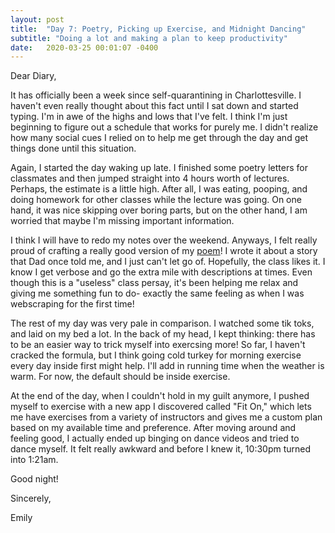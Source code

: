 ```yaml
---
layout: post
title:  "Day 7: Poetry, Picking up Exercise, and Midnight Dancing"
subtitle: "Doing a lot and making a plan to keep productivity"
date:   2020-03-25 00:01:07 -0400
---
```


Dear Diary,

It has officially been a week since self-quarantining in Charlottesville. I haven't even really thought about this fact until I sat down and started typing. I'm in awe of the highs and lows that I've felt. I think I'm just beginning to figure out a schedule that works for purely me. I didn't realize how many social cues I relied on to help me get through the day and get things done until this situation. 

Again, I started the day waking up late. I finished some poetry letters for classmates and then jumped straight into 4 hours worth of lectures. Perhaps, the estimate is a little high. After all, I was eating, pooping, and doing homework for other classes while the lecture was going. On one hand, it was nice skipping over boring parts, but on the other hand, I am worried that maybe I'm missing important information. 

I think I will have to redo my notes over the weekend. Anyways, I felt really proud of crafting a really good version of my [poem][poetry-link]! I wrote it about a story that Dad once told me, and I just can't let go of. Hopefully, the class likes it. I know I get verbose and go the extra mile with descriptions at times. Even though this is a "useless" class persay, it's been helping me relax and giving me something fun to do- exactly the same feeling as when I was webscraping for the first time! 

The rest of my day was very pale in comparison. I watched some tik toks, and laid on my bed a lot. In the back of my head, I kept thinking: there has to be an easier way to trick myself into exercsing more! So far, I haven't cracked the formula, but I think going cold turkey for morning exercise every day inside first might help. I'll add in running time when the weather is warm. For now, the default should be inside exercise.

At the end of the day, when I couldn't hold in my guilt anymore, I pushed myself to exercise with a new app I discovered called "Fit On," which lets me have exercises from a variety of instructors and gives me a custom plan based on my available time and preference. After moving around and feeling good, I actually ended up binging on dance videos and tried to dance myself. It felt really awkward and before I knew it, 10:30pm turned into 1:21am. 


Good night!

Sincerely,

Emily

[poetry-link]: https://docs.google.com/document/d/1DBvZ5uffFu6J-t_c33mYJRMK-rxKB81I74SQIf8LfV8/edit?usp=sharing